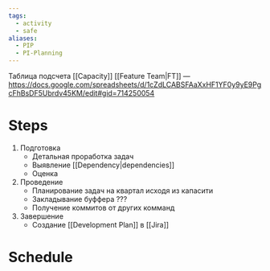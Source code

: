 ```yaml
---
tags:
  - activity
  - safe
aliases:
  - PIP
  - PI-Planning
---
```

Таблица подсчета [[Capacity]] [[Feature Team|FT]] — https://docs.google.com/spreadsheets/d/1cZdLCABSFAaXxHF1YF0y9yE9PgcFhBsDF5Ubrdv45KM/edit#gid=714250054
# Steps
1. Подготовка
	- Детальная проработка задач
	- Выявление [[Dependency|dependencies]]
	- Оценка
2. Проведение
	- Планирование задач на квартал исходя из капасити
	- Закладывание буффера ???
	- Получение коммитов от других комманд
3. Завершение
	- Создание [[Development Plan]] в [[Jira]]



# Schedule
